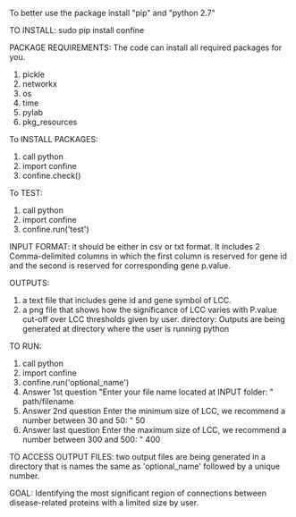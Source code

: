 To better use the package install "pip" and "python 2.7"

TO INSTALL:
sudo pip install confine


PACKAGE REQUIREMENTS:
The code can install all required packages for you.
1. pickle
2. networkx
3. os
4. time
5. pylab
6. pkg_resources

To INSTALL PACKAGES:

1. call python
2. import confine
3. confine.check()

To TEST:
1. call python
2. import confine
3. confine.run('test')


INPUT FORMAT:
it should be either in csv or txt format. It includes 2 Comma-delimited columns
in which the first column is reserved for gene id and the second is reserved for 
corresponding gene p.value.


OUTPUTS:
1. a text file that includes gene id and gene symbol of LCC.
2. a png file that shows how the significance of LCC varies with P.value cut-off 
over LCC thresholds given by user.
directory: Outputs are being generated at directory where the user is running python


TO RUN:
1. call python
2. import confine
3. confine.run('optional_name')
4. Answer 1st question
"Enter your file name located at INPUT folder: " path/filename
5. Answer 2nd question
Enter the minimum size of LCC, we recommend a number between 30 and 50: " 50
6. Answer last question
Enter the maximum size of LCC, we recommend a number between 300 and 500: " 400


TO ACCESS OUTPUT FILES:
two output files are being generated in a directory that is names the same as 
'optional_name' followed by a unique number.


GOAL:
Identifying the most significant region of connections between disease-related proteins 
with a limited size by user.
